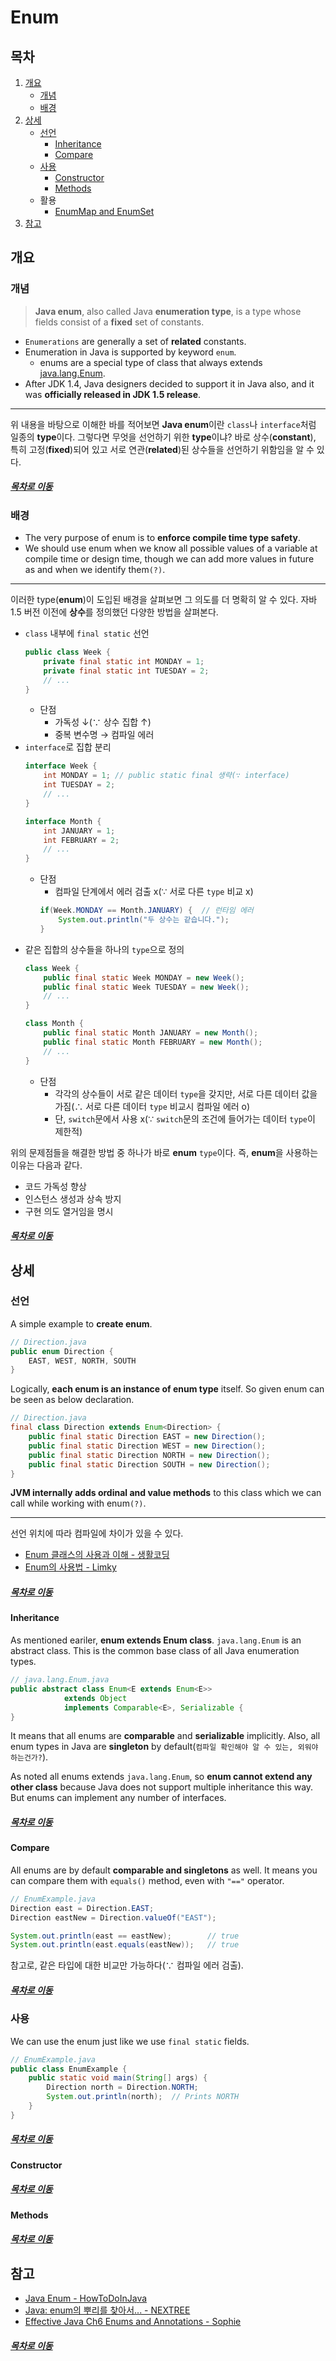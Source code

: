 Enum
=====
## 목차
1. [개요](#개요)
	* [개념](#개념)
	* [배경](#배경)
2. [상세](#상세)
	* [선언](#선언)
		* [Inheritance](#Inheritance)
		* [Compare](#Compare)
	* [사용](#사용)
		* [Constructor](#Constructor)
		* [Methods](#Methods)
	* 활용
		* [EnumMap and EnumSet](#EnumMap-and-EnumSet)
3. [참고](#참고)

## 개요

### 개념
> **Java enum**, also called Java **enumeration type**, is a type whose fields consist of a **fixed** set of constants.

* `Enumerations` are generally a set of **related** constants.
* Enumeration in Java is supported by keyword `enum`.
	* enums are a special type of class that always extends [java.lang.Enum](https://docs.oracle.com/javase/10/docs/api/java/lang/Enum.html).
* After JDK 1.4, Java designers decided to support it in Java also, and it was **officially released in JDK 1.5 release**.

----
위 내용을 바탕으로 이해한 바를 적어보면 **Java enum**이란 `class`나 `interface`처럼 일종의 **type**이다. 그렇다면 무엇을 선언하기 위한 **type**이냐? 바로 상수(**constant**), 특히 고정(**fixed**)되어 있고 서로 연관(**related**)된 상수들을 선언하기 위함임을 알 수 있다.

##### [목차로 이동](#목차)

### 배경
* The very purpose of enum is to **enforce compile time type safety**.
* We should use enum when we know all possible values of a variable at compile time or design time, though we can add more values in future as and when we identify them`(?)`.

----
이러한 type(**enum**)이 도입된 배경을 살펴보면 그 의도를 더 명확히 알 수 있다. 자바 1.5 버전 이전에 **상수**를 정의했던 다양한 방법을 살펴본다.

* `class` 내부에 `final static` 선언  
	```java
	public class Week {
		private final static int MONDAY = 1;
		private final static int TUESDAY = 2;
		// ...
	}
	```
	* 단점
		* 가독성 ↓(∵ 상수 집합 ↑)
		* 중복 변수명 → 컴파일 에러
* `interface`로 집합 분리  
	```java
	interface Week {
		int MONDAY = 1;	// public static final 생략(∵ interface)
		int TUESDAY = 2;
		// ...
	}
	
	interface Month {
		int JANUARY = 1;
		int FEBRUARY = 2;
		// ...
	}
	```
	* 단점
		* 컴파일 단계에서 에러 검출 x(∵ 서로 다른 `type` 비교 x)  
		```java
		if(Week.MONDAY == Month.JANUARY) {	// 런타임 에러
			System.out.println("두 상수는 같습니다.");
		}
		```
* 같은 집합의 상수들을 하나의 `type`으로 정의  
	```java
	class Week {
		public final static Week MONDAY = new Week();
		public final static Week TUESDAY = new Week();
		// ...
	}
	
	class Month {
		public final static Month JANUARY = new Month();
		public final static Month FEBRUARY = new Month();
		// ...
	}
	```
	* 단점
		* 각각의 상수들이 서로 같은 데이터 `type`을 갖지만, 서로 다른 데이터 값을 가짐(∴ 서로 다른 데이터 `type` 비교시 컴파일 에러 o)
		* 단, `switch`문에서 사용 x(∵ `switch`문의 조건에 들어가는 데이터 `type`이 제한적)

위의 문제점들을 해결한 방법 중 하나가 바로 **enum** `type`이다. 즉, **enum**을 사용하는 이유는 다음과 같다.

* 코드 가독성 향상
* 인스턴스 생성과 상속 방지
* 구현 의도 열거임을 명시
		
##### [목차로 이동](#목차)

## 상세

### 선언
A simple example to **create enum**.

```java
// Direction.java
public enum Direction {
	EAST, WEST, NORTH, SOUTH
}
```

Logically, **each enum is an instance of enum type** itself. So given enum can be seen as below declaration.

```java
// Direction.java
final class Direction extends Enum<Direction> {
	public final static Direction EAST = new Direction();
	public final static Direction WEST = new Direction();
	public final static Direction NORTH = new Direction();
	public final static Direction SOUTH = new Direction();
}
```

**JVM internally adds ordinal and value methods** to this class which we can call while working with enum`(?)`.

- - -
선언 위치에 따라 컴파일에 차이가 있을 수 있다.

* [Enum 클래스의 사용과 이해 - 생활코딩](https://www.opentutorials.org/module/1226/8025)
* [Enum의 사용법 - Limky](https://limkydev.tistory.com/66)

##### [목차로 이동](#목차)

#### Inheritance
As mentioned eariler, **enum extends Enum class**. `java.lang.Enum` is an abstract class. This is the common base class of all Java enumeration types.

```java
// java.lang.Enum.java
public abstract class Enum<E extends Enum<E>>
			extends Object
			implements Comparable<E>, Serializable {
}
```

It means that all enums are **comparable** and **serializable** implicitly. Also, all enum types in Java are **singleton** by default(`컴파일 확인해야 알 수 있는, 외워야 하는건가?`).

As noted all enums extends `java.lang.Enum`, so **enum cannot extend any other class** because Java does not support multiple inheritance this way. But enums can implement any number of interfaces.

##### [목차로 이동](#목차)

#### Compare
All enums are by default **comparable and singletons** as well. It means you can compare them with `equals()` method, even with `"=="` operator.

```java
// EnumExample.java
Direction east = Direction.EAST;
Direction eastNew = Direction.valueOf("EAST");

System.out.println(east == eastNew);		// true
System.out.println(east.equals(eastNew));	// true
```

참고로, 같은 타입에 대한 비교만 가능하다(∵ 컴파일 에러 검출).

##### [목차로 이동](#목차)

### 사용
We can use the enum just like we use `final static` fields.

```java
// EnumExample.java
public class EnumExample {
	public static void main(String[] args) {
		Direction north = Direction.NORTH;
		System.out.println(north);	// Prints NORTH
	}
}
```

##### [목차로 이동](#목차)

#### Constructor


##### [목차로 이동](#목차)

#### Methods

##### [목차로 이동](#목차)

## 참고
* [Java Enum - HowToDoInJava](https://howtodoinjava.com/java/enum/enum-tutorial/)
* [Java: enum의 뿌리를 찾아서... - NEXTREE](http://www.nextree.co.kr/p11686/)
* [Effective Java Ch6 Enums and Annotations - Sophie](http://128.199.231.48/effective-java-ch-6-enums-and-annotations/)

##### [목차로 이동](#목차)
